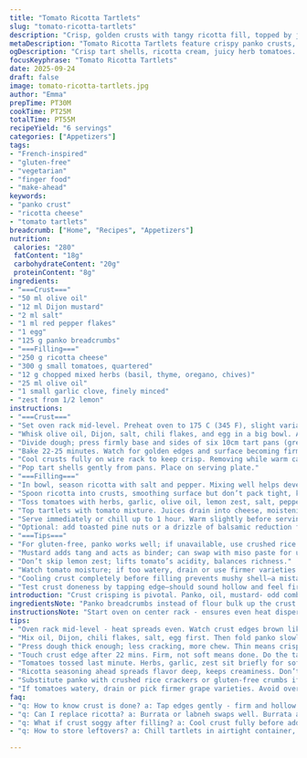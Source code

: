 ```yaml
---
title: "Tomato Ricotta Tartlets"
slug: "tomato-ricotta-tartlets"
description: "Crisp, golden crusts with tangy ricotta fill, topped by juicy, herb-kissed tomatoes. Balanced heat from chile flakes, zest brightness, and soft garlic. Make-ahead friendly, gluten-free, nut-free, vegetarian. Panko and olive oil replace flour; Dijon acts as binder. Oven cues & textures guide timing. Sub in burrata or labneh for ricotta. Swap mustard for miso paste if bold. Versatile, rustic finger food for casual dinners or elegant gatherings. Techniques prioritize tactile and visual signals informing doneness. Mid-apparatus cooling critical or crust sogginess ruins the bite. Simple flavors, but pay attention to ingredients' freshness."
metaDescription: "Tomato Ricotta Tartlets feature crispy panko crusts, tangy ricotta filling, herb-kissed tomatoes. Gluten-free, rustic, visual and tactile cues guide perfect timing."
ogDescription: "Crisp tart shells, ricotta cream, juicy herb tomatoes. Watch crust golden, tap edge firm. Gluten-free twist with panko. Serve warm or chilled, subtle garlic sharpness."
focusKeyphrase: "Tomato Ricotta Tartlets"
date: 2025-09-24
draft: false
image: tomato-ricotta-tartlets.jpg
author: "Emma"
prepTime: PT30M
cookTime: PT25M
totalTime: PT55M
recipeYield: "6 servings"
categories: ["Appetizers"]
tags:
- "French-inspired"
- "gluten-free"
- "vegetarian"
- "finger food"
- "make-ahead"
keywords:
- "panko crust"
- "ricotta cheese"
- "tomato tartlets"
breadcrumb: ["Home", "Recipes", "Appetizers"]
nutrition: 
 calories: "280"
 fatContent: "18g"
 carbohydrateContent: "20g"
 proteinContent: "8g"
ingredients:
- "===Crust==="
- "50 ml olive oil"
- "12 ml Dijon mustard"
- "2 ml salt"
- "1 ml red pepper flakes"
- "1 egg"
- "125 g panko breadcrumbs"
- "===Filling==="
- "250 g ricotta cheese"
- "300 g small tomatoes, quartered"
- "12 g chopped mixed herbs (basil, thyme, oregano, chives)"
- "25 ml olive oil"
- "1 small garlic clove, finely minced"
- "zest from 1/2 lemon"
instructions:
- "===Crust==="
- "Set oven rack mid-level. Preheat oven to 175 C (345 F), slight variation helps crust browning without burning mustard sharpness."
- "Whisk olive oil, Dijon, salt, chili flakes, and egg in a big bowl. Add panko, just enough to moisten. Overwet makes soggy crust, too dry falls apart."
- "Divide dough; press firmly base and sides of six 10cm tart pans (greased). Thickness matters: thick crust means chewy, thin might crack. Aim for even."
- "Bake 22-25 minutes. Watch for golden edges and surface becoming firm. Touch crust edge lightly; firm not soft means done. Avoid burnt mustard smell."
- "Cool crusts fully on wire rack to keep crisp. Removing while warm causes steam, sog right then."
- "Pop tart shells gently from pans. Place on serving plate."
- "===Filling==="
- "In bowl, season ricotta with salt and pepper. Mixing well helps develop gentle creaminess and spreads flavor evenly."
- "Spoon ricotta into crusts, smoothing surface but don’t pack tight, keep airiness."
- "Toss tomatoes with herbs, garlic, olive oil, lemon zest, salt, pepper. Let sit 5 minutes to meld flavors and soften tomatoes slightly."
- "Top tartlets with tomato mixture. Juices drain into cheese, moistening without sogginess if crust properly pre-baked."
- "Serve immediately or chill up to 1 hour. Warm slightly before serving for full aroma release. Raw garlic will mellow over time but can bite if too fresh."
- "Optional: add toasted pine nuts or a drizzle of balsamic reduction for contrast."
- "===Tips==="
- "For gluten-free, panko works well; if unavailable, use crushed rice crackers or gluten-free breadcrumbs."
- "Mustard adds tang and acts as binder; can swap with miso paste for umami depth but adjust salt accordingly."
- "Don’t skip lemon zest; lifts tomato’s acidity, balances richness."
- "Watch tomato moisture; if too watery, drain or use firmer varieties like grape or cherry."
- "Cooling crust completely before filling prevents mushy shell—a mistake many make."
- "Test crust doneness by tapping edge—should sound hollow and feel firm."
introduction: "Crust crisping is pivotal. Panko, oil, mustard- odd combo but nails light crunch without flour. Tang of Dijon isn’t background noise; it’s backbone. I swapped out original 1/4 cup oil for a bit less - greasiness kills crust texture in past kitchen experiments. Tomato choice matters – tried just Roma once, bland and watery. Mix of cherry and heirlooms last time gave heat and sweetness contrast. Herbs? Don’t go crazy - basil and chives mostly, thyme and oregano were subtle background props. Garlic tiny bit, raw - cuts through ricotta gently, aroma evolves while sitting. Lemon zest—don’t even think to skip. Perfect complexity, freshness. And the oven tells you everything—watch crust color shift like lava hues, and listen for hollow tap sounds. This is one to let cool fully before filling else soggy disaster."
ingredientsNote: "Panko breadcrumbs instead of flour bulk up the crust with lighter texture; if gluten-sensitive or no panko, crushed rice crackers or gluten-free bread crumbs sub well but watch for absorption differences. Dijon mustard is small quantity but critical - it acts as glue and flavor spike. Could swap for miso paste mixed with olive oil; adds umami but salt cautiously adjusted. Oil amount slightly reduced from original tests - too much makes crust limp, too little dry. Tomatoes should be ripe but not overly juicy – cherry tomatoes preferred; if using larger ones, quarter and strain excess juice to avoid watery filling. Mixed herbs can vary - basil and chives strongest; trim others if flavor too sharp. Fresh lemon zest brightens but omit if unavailable, add splash of white wine vinegar as backup. Garlic minimal, finely minced to avoid overwhelming raw sharpness but enough for aromatic lift."
instructionsNote: "Start oven on center rack - ensures even heat dispersal, crust browns evenly without mustard burning or egg cooking unevenly. Mix oil, dijon, salt, chili flakes, and egg thoroughly till smooth, then integrate panko - key is just enough moisture to hold together. Press crust mix evenly, not too thin to prevent cracking, not too thick to avoid doughiness; work with hands or back of spoon. Baking till golden (22-25 minutes) monitored visually and tactilely - crust edge firm and golden is how you know. Cool fully on wire rack; avoid trapping steam, which ruins crispness. For filling, seasoning ricotta before spooning spreads flavor deep into creamy cheese. Tomato mixture sits a few minutes after mixing herbs and lemon zest to soften slightly and release aroma. Add tomatoes only after crust cools or risk soggy base. Garnish generously; the mix of fresh tomatoes and herbs sings better fresh but can chill briefly; warm slightly before serving to unlock aromas. Optional additions like toasted pine nuts or drizzle balsamic raise complexity but optional. Avoid draining tomatoes too long or dish loses juiciness; balance required. Overall, watch, feel, smell, and adjust times rather than rely strictly on clocks."
tips:
- "Oven rack mid-level - heat spreads even. Watch crust edges brown like lava but no burnt mustard smell. Mustard sharpness burns fast if too high or close to heat."
- "Mix oil, Dijon, chili flakes, salt, egg first. Then fold panko slowly - no over-wetting or crust sogs, too dry means crumbly mess. Texture matters more than exact measure."
- "Press dough thick enough; less cracking, more chew. Thin means crisp but fragile, thick holds shape but can feel doughy. Press firmly; lids come off clean if crust baked fully and cool before filling."
- "Touch crust edge after 22 mins. Firm, not soft means done. Do the tap-test. Hollow sound means bake longer. Crust is your timing guide more than strict clock."
- "Tomatoes tossed last minute. Herbs, garlic, zest sit briefly for softness and aroma release. Do not fill hot crust - steam ruins crunch. Let crust cool on rack fully or soggy disaster."
- "Ricotta seasoning ahead spreads flavor deep, keeps creaminess. Don’t pack tight when spooning; airiness important. Juices from tomato mix seep into cheese without drowning crust if done right."
- "Substitute panko with crushed rice crackers or gluten-free crumbs if needed. Miso paste for Dijon adds umami punch but reduce salt carefully. Garlic finely minced - raw sharp but mellows over time in fridge."
- "If tomatoes watery, drain or pick firmer grape varieties. Avoid over-draining or mix loses essential juiciness. Lemons zest critical; if unavailable, white wine vinegar splash possible but different finish."
faq:
- "q: How to know crust is done? a: Tap edges gently - firm and hollow sound. Look for golden color near pan edges. Smell absence of burnt mustard sharpness. Oven temps vary - don’t rely only on clock."
- "q: Can I replace ricotta? a: Burrata or labneh swaps well. Burrata adds creamier mouthfeel; labneh more tang. Adjust seasoning a bit because textures differ. Fills differently, so fill gently to keep air."
- "q: What if crust soggy after filling? a: Cool crust fully before adding filling. Hot crust traps steam, sogs asap. Overwet dough makes base soft too. Cooling on wire rack stops trapped moisture. Re-bake crust if needed."
- "q: How to store leftovers? a: Chill tartlets in airtight container, separate tomatoes if possible to keep crust crisp. Serve slightly warm or room temp for texture. Avoid long fridge time or garlic sharpness grows."

---
```


